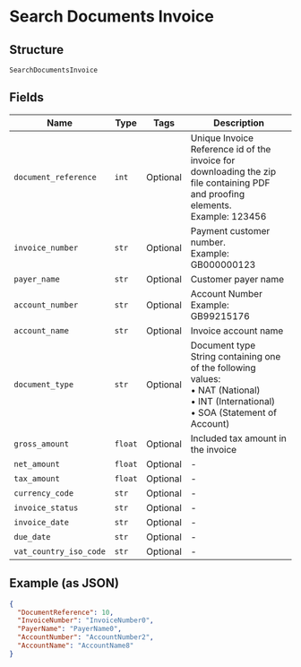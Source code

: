 
# Search Documents Invoice

## Structure

`SearchDocumentsInvoice`

## Fields

| Name | Type | Tags | Description |
|  --- | --- | --- | --- |
| `document_reference` | `int` | Optional | Unique Invoice Reference id of the invoice for downloading the zip file containing PDF and proofing elements.<br>Example: 123456 |
| `invoice_number` | `str` | Optional | Payment customer number.<br>Example: GB000000123 |
| `payer_name` | `str` | Optional | Customer payer name |
| `account_number` | `str` | Optional | Account Number<br>Example: GB99215176 |
| `account_name` | `str` | Optional | Invoice account name |
| `document_type` | `str` | Optional | Document type<br>String containing one of the following values:<br>•	NAT (National)<br>•	INT (International)<br>•	SOA (Statement of Account) |
| `gross_amount` | `float` | Optional | Included tax amount in the invoice |
| `net_amount` | `float` | Optional | - |
| `tax_amount` | `float` | Optional | - |
| `currency_code` | `str` | Optional | - |
| `invoice_status` | `str` | Optional | - |
| `invoice_date` | `str` | Optional | - |
| `due_date` | `str` | Optional | - |
| `vat_country_iso_code` | `str` | Optional | - |

## Example (as JSON)

```json
{
  "DocumentReference": 10,
  "InvoiceNumber": "InvoiceNumber0",
  "PayerName": "PayerName0",
  "AccountNumber": "AccountNumber2",
  "AccountName": "AccountName8"
}
```


